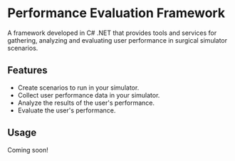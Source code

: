 # Performance Evaluation Framework
A framework developed in C# .NET that provides tools and services for gathering, analyzing and evaluating user performance in surgical simulator scenarios.

## Features
- Create scenarios to run in your simulator.
- Collect user performance data in your simulator.
- Analyze the results of the user's performance.
- Evaluate the user's performance.

## Usage
Coming soon!
